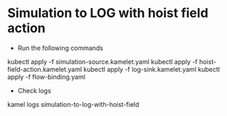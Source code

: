 # Simulation to LOG with hoist field action

- Run the following commands

kubectl apply -f simulation-source.kamelet.yaml
kubectl apply -f hoist-field-action.kamelet.yaml
kubectl apply -f log-sink.kamelet.yaml
kubectl apply -f flow-binding.yaml

- Check logs

kamel logs simulation-to-log-with-hoist-field
